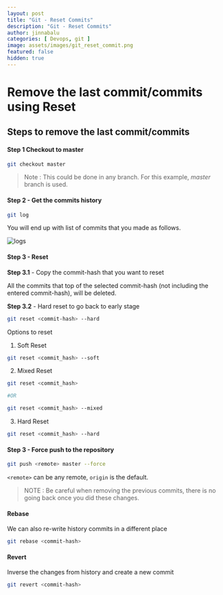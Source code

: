 ```yaml
---
layout: post
title: "Git - Reset Commits"
description: "Git - Reset Commits"
author: jinnabalu
categories: [ Devops, git ]
image: assets/images/git_reset_commit.png
featured: false
hidden: true
---
```


# Remove the last commit/commits using Reset

## Steps to remove the last commit/commits

#### **Step 1** Checkout to master

```bash
git checkout master
```

> Note : This could be done in any branch. For this example, *master* branch is used.

#### **Step 2** -  Get the commits history

```bash
git log
```

You will end up with list of commits that you made as follows.

![logs](https://user-images.githubusercontent.com/22785263/47548190-d2dc6580-d915-11e8-8591-c470511ddae0.PNG)

#### Step 3 - Reset

**Step 3.1** - Copy the commit-hash that you want to reset

All the commits that top of the selected commit-hash (not including the entered commit-hash), will be deleted.

**Step 3.2** - Hard reset to go back to early stage

```bash
git reset <commit-hash> --hard
```

Options to reset 

1. Soft Reset

```bash
git reset <commit_hash> --soft
```

2. Mixed Reset

```bash
git reset <commit_hash>

#OR

git reset <commit_hash> --mixed
```

3. Hard Reset

```bash
git reset <commit_hash> --hard
```


#### Step 3 - Force push to the repository

```bash
git push <remote> master --force
```

`<remote>` can be any remote, `origin` is the default.

> NOTE : Be careful when removing the previous commits, there is no going back once you did these changes.


#### Rebase

We can also re-write history commits in a different place

```bash
git rebase <commit-hash>
```

#### Revert

Inverse the changes from history and create a new commit 

```bash
git revert <commit-hash>
```


